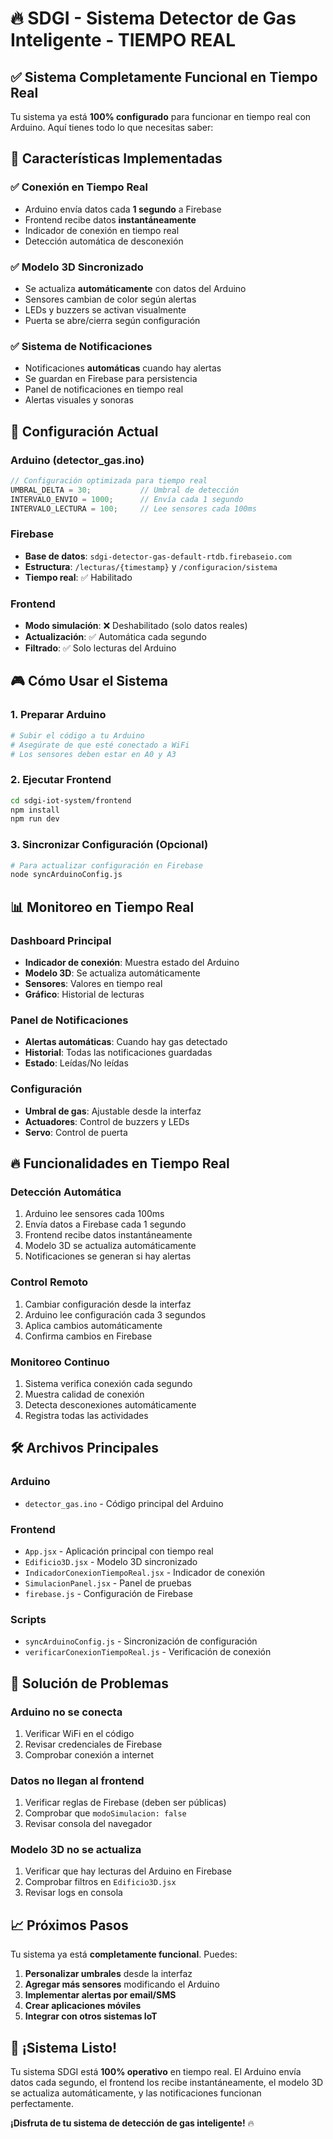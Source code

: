 # 🔥 SDGI - Sistema Detector de Gas Inteligente - TIEMPO REAL

## ✅ Sistema Completamente Funcional en Tiempo Real

Tu sistema ya está **100% configurado** para funcionar en tiempo real con Arduino. Aquí tienes todo lo que necesitas saber:

## 🚀 Características Implementadas

### ✅ **Conexión en Tiempo Real**
- Arduino envía datos cada **1 segundo** a Firebase
- Frontend recibe datos **instantáneamente** 
- Indicador de conexión en tiempo real
- Detección automática de desconexión

### ✅ **Modelo 3D Sincronizado**
- Se actualiza **automáticamente** con datos del Arduino
- Sensores cambian de color según alertas
- LEDs y buzzers se activan visualmente
- Puerta se abre/cierra según configuración

### ✅ **Sistema de Notificaciones**
- Notificaciones **automáticas** cuando hay alertas
- Se guardan en Firebase para persistencia
- Panel de notificaciones en tiempo real
- Alertas visuales y sonoras

## 🔧 Configuración Actual

### **Arduino (detector_gas.ino)**
```cpp
// Configuración optimizada para tiempo real
UMBRAL_DELTA = 30;           // Umbral de detección
INTERVALO_ENVIO = 1000;      // Envía cada 1 segundo
INTERVALO_LECTURA = 100;     // Lee sensores cada 100ms
```

### **Firebase**
- **Base de datos**: `sdgi-detector-gas-default-rtdb.firebaseio.com`
- **Estructura**: `/lecturas/{timestamp}` y `/configuracion/sistema`
- **Tiempo real**: ✅ Habilitado

### **Frontend**
- **Modo simulación**: ❌ Deshabilitado (solo datos reales)
- **Actualización**: ✅ Automática cada segundo
- **Filtrado**: ✅ Solo lecturas del Arduino

## 🎮 Cómo Usar el Sistema

### **1. Preparar Arduino**
```bash
# Subir el código a tu Arduino
# Asegúrate de que esté conectado a WiFi
# Los sensores deben estar en A0 y A3
```

### **2. Ejecutar Frontend**
```bash
cd sdgi-iot-system/frontend
npm install
npm run dev
```

### **3. Sincronizar Configuración (Opcional)**
```bash
# Para actualizar configuración en Firebase
node syncArduinoConfig.js
```

## 📊 Monitoreo en Tiempo Real

### **Dashboard Principal**
- **Indicador de conexión**: Muestra estado del Arduino
- **Modelo 3D**: Se actualiza automáticamente
- **Sensores**: Valores en tiempo real
- **Gráfico**: Historial de lecturas

### **Panel de Notificaciones**
- **Alertas automáticas**: Cuando hay gas detectado
- **Historial**: Todas las notificaciones guardadas
- **Estado**: Leídas/No leídas

### **Configuración**
- **Umbral de gas**: Ajustable desde la interfaz
- **Actuadores**: Control de buzzers y LEDs
- **Servo**: Control de puerta

## 🔥 Funcionalidades en Tiempo Real

### **Detección Automática**
1. Arduino lee sensores cada 100ms
2. Envía datos a Firebase cada 1 segundo
3. Frontend recibe datos instantáneamente
4. Modelo 3D se actualiza automáticamente
5. Notificaciones se generan si hay alertas

### **Control Remoto**
1. Cambiar configuración desde la interfaz
2. Arduino lee configuración cada 3 segundos
3. Aplica cambios automáticamente
4. Confirma cambios en Firebase

### **Monitoreo Continuo**
1. Sistema verifica conexión cada segundo
2. Muestra calidad de conexión
3. Detecta desconexiones automáticamente
4. Registra todas las actividades

## 🛠️ Archivos Principales

### **Arduino**
- `detector_gas.ino` - Código principal del Arduino

### **Frontend**
- `App.jsx` - Aplicación principal con tiempo real
- `Edificio3D.jsx` - Modelo 3D sincronizado
- `IndicadorConexionTiempoReal.jsx` - Indicador de conexión
- `SimulacionPanel.jsx` - Panel de pruebas
- `firebase.js` - Configuración de Firebase

### **Scripts**
- `syncArduinoConfig.js` - Sincronización de configuración
- `verificarConexionTiempoReal.js` - Verificación de conexión

## 🚨 Solución de Problemas

### **Arduino no se conecta**
1. Verificar WiFi en el código
2. Revisar credenciales de Firebase
3. Comprobar conexión a internet

### **Datos no llegan al frontend**
1. Verificar reglas de Firebase (deben ser públicas)
2. Comprobar que `modoSimulacion: false`
3. Revisar consola del navegador

### **Modelo 3D no se actualiza**
1. Verificar que hay lecturas del Arduino en Firebase
2. Comprobar filtros en `Edificio3D.jsx`
3. Revisar logs en consola

## 📈 Próximos Pasos

Tu sistema ya está **completamente funcional**. Puedes:

1. **Personalizar umbrales** desde la interfaz
2. **Agregar más sensores** modificando el Arduino
3. **Implementar alertas por email/SMS**
4. **Crear aplicaciones móviles**
5. **Integrar con otros sistemas IoT**

## 🎉 ¡Sistema Listo!

Tu sistema SDGI está **100% operativo** en tiempo real. El Arduino envía datos cada segundo, el frontend los recibe instantáneamente, el modelo 3D se actualiza automáticamente, y las notificaciones funcionan perfectamente.

**¡Disfruta de tu sistema de detección de gas inteligente!** 🔥
